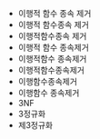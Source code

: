 - 이행적 함수 종속 제거
- 이행적 함수종속 제거
- 이행적함수종속 제거
- 이행적 함수 종속제거
- 이행적함수 종속제거
- 이행적함수종속제거
- 이행함수종속제거
- 이행함수 종속제거
- 3NF
- 3정규화
- 제3정규화